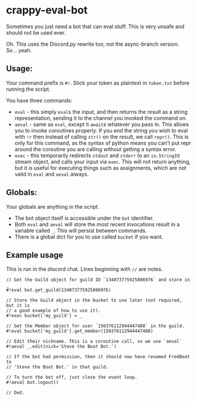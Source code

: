 # crappy-eval-bot
Sometimes you just need a bot that can eval stuff. This is very unsafe and should not be used ever.

Oh. This uses the Discord.py rewrite too, not the async-branch version. So... yeah.

## Usage:

Your command prefix is `#!`. Stick your token as plaintext in `token.txt` before running the 
script.

You have three commands:

- `eval` - this simply `eval`s the input, and then returns the result as a string representation,
    sending it to the channel you invoked the command on.
- `aeval` - same as `eval`, except it `await`s whatever you pass in. This allows you to invoke
    coroutines properly. If you end the string you wish to eval with `!r` then instead of 
    calling `str()` on the result, we call `repr()`. This is only for this command, as the
    syntax of python means you can't put repr around the coroutine you are calling without getting
    a syntax error.
- `exec` - this temporarily redirects `stdout` and `stderr` to an `io.StringIO` stream object, and
    calls your input via `exec`. This will not return anything, but it is useful for executing
    things such as assignments, which are not valid in `eval` and `aeval` always.

## Globals:

Your globals are anything in the script.

- The bot object itself is accessible under the `bot` identifier.
- Both `eval` and `aeval` will store the most recent invocations result in a variable called `_`.
    This will persist between commands.
- There is a global dict for you to use called `bucket` if you want.

## Example usage

This is run in the discord chat. Lines beginning with `//` are notes.
```
// Get the Guild object for guild ID `134073775925886976` and store in _
#!eval bot.get_guild(134073775925886976)

// Store the Guild object in the bucket to use later (not required, but it is
// a good example of how to use it).
#!exec bucket['my_guild'] = _

// Get the Member object for user `150376112944447488` in the guild.
#!eval bucket['my_guild'].get_member(150376112944447488)

// Edit their nickname. This is a coroutine call, so we use `aeval`
#!aeval _.edit(nick='Steve the Boat Bot.')

// If the bot had permission, then it should now have renamed FredBoat to 
// 'Steve the Boat Bot.' in that guild.

// To turn the bot off, just close the event loop.
#!aeval bot.logout()

// Ded.
```
